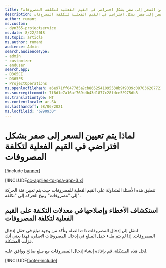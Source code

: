 ```yaml
---
title: لماذا يتم تعيين السعر إلى صفر بشكل افتراضي في القيم الفعلية لتكلفة المصروفات؟
description: استكشاف الأخطاء وإصلاحها عند تعيين السعر إلى صفر بشكل افتراضي في القيم الفعلية لتكلفة المصروفات.
author: rumant
ms.custom:
- dyn365-projectservice
ms.date: 8/22/2018
ms.topic: article
ms.author: rumant
audience: Admin
search.audienceType:
- admin
- customizer
- enduser
search.app:
- D365CE
- D365PS
- ProjectOperations
ms.openlocfilehash: a6e971ff0477d5a9cb8652541095538b9f9039c0870362077218df609871ed4f
ms.sourcegitcommit: 7f8d1e7a16af769adb43d1877c28fdce53975db8
ms.translationtype: HT
ms.contentlocale: ar-SA
ms.lasthandoff: 08/06/2021
ms.locfileid: "6990930"
---
```

# <a name="why-is-the-price-defaulting-to-zero-on-expense-cost-actuals"></a>لماذا يتم تعيين السعر إلى صفر بشكل افتراضي في القيم الفعلية لتكلفة المصروفات

[!include [banner](../includes/psa-now-project-operations.md)]

[!INCLUDE[cc-applies-to-psa-app-3.x](../includes/cc-applies-to-psa-app-3x.md)]

تنطبق هذه الأسئلة المتداولة على القيم الفعلية للمصروفات حيث يتم تعيين فئة الحركة إلى "مصروفات" ونوع الحركة إلى "تكلفة".

## <a name="troubleshooting-cost-rates-on-expense-cost-actuals"></a>استكشاف الأخطاء وإصلاحها في معدلات التكلفة على القيم الفعلية لتكلفة المصروفات

انتقل إلى إدخال المصروفات ذات الصلة وتأكد من وجود مبلغ في حقل إدخال المصروفات. إذا لم يتم ملء حقل المبلغ في إدخال المصروفات الأصلي، فهذا يعني أنك عزلت المشكلة.
 
لحل هذه المشكلة، قم بإعادة إنشاء إدخال المصروفات مع مبلغ صالح ووافق عليه.


[!INCLUDE[footer-include](../includes/footer-banner.md)]